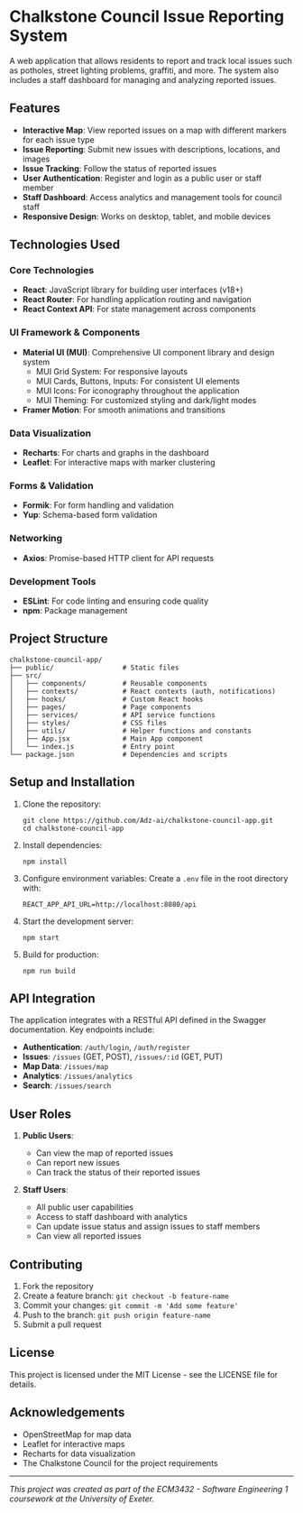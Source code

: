 # Chalkstone Council Issue Reporting System

A web application that allows residents to report and track local issues such as potholes, street lighting problems, graffiti, and more. The system also includes a staff dashboard for managing and analyzing reported issues.

## Features

- **Interactive Map**: View reported issues on a map with different markers for each issue type
- **Issue Reporting**: Submit new issues with descriptions, locations, and images
- **Issue Tracking**: Follow the status of reported issues
- **User Authentication**: Register and login as a public user or staff member
- **Staff Dashboard**: Access analytics and management tools for council staff
- **Responsive Design**: Works on desktop, tablet, and mobile devices

## Technologies Used

### Core Technologies
- **React**: JavaScript library for building user interfaces (v18+)
- **React Router**: For handling application routing and navigation
- **React Context API**: For state management across components

### UI Framework & Components
- **Material UI (MUI)**: Comprehensive UI component library and design system
  - MUI Grid System: For responsive layouts
  - MUI Cards, Buttons, Inputs: For consistent UI elements
  - MUI Icons: For iconography throughout the application
  - MUI Theming: For customized styling and dark/light modes
- **Framer Motion**: For smooth animations and transitions

### Data Visualization
- **Recharts**: For charts and graphs in the dashboard
- **Leaflet**: For interactive maps with marker clustering

### Forms & Validation
- **Formik**: For form handling and validation
- **Yup**: Schema-based form validation

### Networking
- **Axios**: Promise-based HTTP client for API requests

### Development Tools
- **ESLint**: For code linting and ensuring code quality
- **npm**: Package management

## Project Structure

```
chalkstone-council-app/
├── public/                 # Static files
├── src/
│   ├── components/         # Reusable components
│   ├── contexts/           # React contexts (auth, notifications)
│   ├── hooks/              # Custom React hooks
│   ├── pages/              # Page components
│   ├── services/           # API service functions
│   ├── styles/             # CSS files
│   ├── utils/              # Helper functions and constants
│   ├── App.jsx             # Main App component
│   └── index.js            # Entry point
└── package.json            # Dependencies and scripts
```

## Setup and Installation

1. Clone the repository:
   ```
   git clone https://github.com/Adz-ai/chalkstone-council-app.git
   cd chalkstone-council-app
   ```

2. Install dependencies:
   ```
   npm install
   ```

3. Configure environment variables:
   Create a `.env` file in the root directory with:
   ```
   REACT_APP_API_URL=http://localhost:8080/api
   ```

4. Start the development server:
   ```
   npm start
   ```

5. Build for production:
   ```
   npm run build
   ```

## API Integration

The application integrates with a RESTful API defined in the Swagger documentation. Key endpoints include:

- **Authentication**: `/auth/login`, `/auth/register`
- **Issues**: `/issues` (GET, POST), `/issues/:id` (GET, PUT)
- **Map Data**: `/issues/map`
- **Analytics**: `/issues/analytics`
- **Search**: `/issues/search`

## User Roles

1. **Public Users**:
    - Can view the map of reported issues
    - Can report new issues
    - Can track the status of their reported issues

2. **Staff Users**:
    - All public user capabilities
    - Access to staff dashboard with analytics
    - Can update issue status and assign issues to staff members
    - Can view all reported issues

## Contributing

1. Fork the repository
2. Create a feature branch: `git checkout -b feature-name`
3. Commit your changes: `git commit -m 'Add some feature'`
4. Push to the branch: `git push origin feature-name`
5. Submit a pull request

## License

This project is licensed under the MIT License - see the LICENSE file for details.

## Acknowledgements

- OpenStreetMap for map data
- Leaflet for interactive maps
- Recharts for data visualization
- The Chalkstone Council for the project requirements

---

*This project was created as part of the ECM3432 - Software Engineering 1 coursework at the University of Exeter.*
